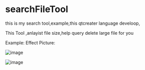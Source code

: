# searchFileTool
this is my search tool,example,this qtcreater language develoop,

This Tool ,anlayist file size,help query  delete large file for you

Example:
Effect Picture:

![image](https://user-images.githubusercontent.com/37164406/115829956-32ae1b80-a442-11eb-8576-7bb383173119.png)


![image](https://user-images.githubusercontent.com/37164406/115830052-5a04e880-a442-11eb-804f-9b35b663cff2.png)



